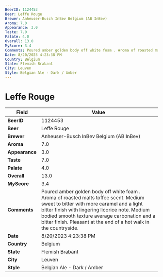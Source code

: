 ```yaml
---
BeerID: 1124453
Beer: Leffe Rouge
Brewer: Anheuser-Busch InBev Belgium (AB InBev)
Aroma: 7.0
Appearance: 3.0
Taste: 7.0
Palate: 4.0
Overall: 13.0
MyScore: 3.4
Comments: Poured amber golden body off white foam . Aroma of roasted malts toffee scent. Medium sweet to bitter with more caramel and a light bitter finish with lingering licorice note. Medium bodied smooth texture average carbonation and a bitter finish. Pleasant at the end of a hot walk in the countryside.
Date: 8/20/2023 4:23:38 PM
Country: Belgium
State: Flemish Brabant
City: Leuven
Style: Belgian Ale - Dark / Amber
---
```


# Leffe Rouge

| Field         | Value |
|---------------|-------|
| **BeerID** | 1124453 |
| **Beer** | Leffe Rouge |
| **Brewer** | Anheuser-Busch InBev Belgium (AB InBev) |
| **Aroma** | 7.0 |
| **Appearance** | 3.0 |
| **Taste** | 7.0 |
| **Palate** | 4.0 |
| **Overall** | 13.0 |
| **MyScore** | 3.4 |
| **Comments** | Poured amber golden body off white foam . Aroma of roasted malts toffee scent. Medium sweet to bitter with more caramel and a light bitter finish with lingering licorice note. Medium bodied smooth texture average carbonation and a bitter finish. Pleasant at the end of a hot walk in the countryside. |
| **Date** | 8/20/2023 4:23:38 PM |
| **Country** | Belgium |
| **State** | Flemish Brabant |
| **City** | Leuven |
| **Style** | Belgian Ale - Dark / Amber |
